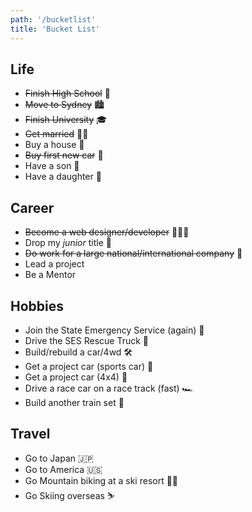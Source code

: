 ```yaml
---
path: '/bucketlist'
title: 'Bucket List'
---
```


## Life

- ~~Finish High School~~ 🏫
- ~~Move to Sydney~~ 🏙
- ~~Finish University~~ 🎓
- ~~Get married~~ 🤵🏻
- Buy a house 🏡
- ~~Buy first new car~~ 🚗
- Have a son 👶
- Have a daughter 👶

## Career

- ~~Become a web designer/developer~~ 👨🏻‍💻
- Drop my _junior_ title 🍼
- ~~Do work for a large national/international company~~ 🏢
- Lead a project
- Be a Mentor

## Hobbies

- Join the State Emergency Service (again) 🚨
- Drive the SES Rescue Truck 🚒
- Build/rebuild a car/4wd 🛠
- Get a project car (sports car) 🚗
- Get a project car (4x4) 🚙
- Drive a race car on a race track (fast) 🏎
- Build another train set 🚂

## Travel

- Go to Japan 🇯🇵
- Go to America 🇺🇸
- Go Mountain biking at a ski resort 🚵‍♂️
- Go Skiing overseas ⛷

